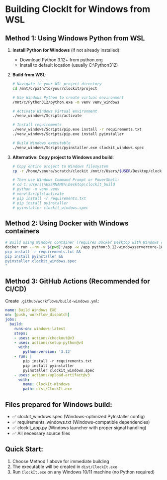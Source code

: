 # Building ClockIt for Windows from WSL

## Method 1: Using Windows Python from WSL

1. **Install Python for Windows** (if not already installed):
   - Download Python 3.12+ from python.org
   - Install to default location (usually C:\Python312\)

2. **Build from WSL**:
   ```bash
   # Navigate to your WSL project directory
   cd /mnt/c/path/to/your/clockit/project
   
   # Use Windows Python to create virtual environment
   /mnt/c/Python312/python.exe -m venv venv_windows
   
   # Activate Windows virtual environment
   ./venv_windows/Scripts/activate
   
   # Install requirements
   ./venv_windows/Scripts/pip.exe install -r requirements.txt
   ./venv_windows/Scripts/pip.exe install pyinstaller
   
   # Build Windows executable
   ./venv_windows/Scripts/pyinstaller.exe clockit_windows.spec
   ```

3. **Alternative: Copy project to Windows and build**:
   ```bash
   # Copy entire project to Windows filesystem
   cp -r /home/venura/scratch/clockit /mnt/c/Users/$USER/Desktop/clockit_build
   
   # Then use Windows Command Prompt or PowerShell:
   # cd C:\Users\%USERNAME%\Desktop\clockit_build
   # python -m venv venv
   # venv\Scripts\activate
   # pip install -r requirements.txt
   # pip install pyinstaller
   # pyinstaller clockit_windows.spec
   ```

## Method 2: Using Docker with Windows containers

```bash
# Build using Windows container (requires Docker Desktop with Windows containers)
docker run --rm -v $(pwd):/app -w /app python:3.12-windowsservercore-1809 cmd /c "
pip install -r requirements.txt &&
pip install pyinstaller &&
pyinstaller clockit_windows.spec
"
```

## Method 3: GitHub Actions (Recommended for CI/CD)

Create `.github/workflows/build-windows.yml`:

```yaml
name: Build Windows EXE
on: [push, workflow_dispatch]
jobs:
  build:
    runs-on: windows-latest
    steps:
    - uses: actions/checkout@v3
    - uses: actions/setup-python@v4
      with:
        python-version: '3.12'
    - run: |
        pip install -r requirements.txt
        pip install pyinstaller
        pyinstaller clockit_windows.spec
    - uses: actions/upload-artifact@v3
      with:
        name: ClockIt-Windows
        path: dist/ClockIt.exe
```

## Files prepared for Windows build:
- ✅ clockit_windows.spec (Windows-optimized PyInstaller config)
- ✅ requirements_windows.txt (Windows-compatible dependencies)
- ✅ clockit_app.py (Windows launcher with proper signal handling)
- ✅ All necessary source files

## Quick Start:
1. Choose Method 1 above for immediate building
2. The executable will be created in `dist/ClockIt.exe`
3. Run `ClockIt.exe` on any Windows 10/11 machine (no Python required)
